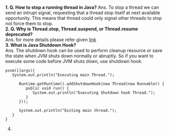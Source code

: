 **1. Q. How to stop a running thread in Java?**
   Ans. To stop a thread we can send an intrupt signal, requesting that a thread stop itself at next available opportunity. This means that thread could only signal other threads to stop not force them to stop. <br/>
**2. Q. Why is Thread.stop, Thread.suspend, or Thread.resume deprecated?**<br/>
   Ans. for more details please refer given [link](https://docs.oracle.com/en/java/javase/17/docs/api/java.base/java/lang/doc-files/threadPrimitiveDeprecation.html)<br/>
**3. What is Java Shutdown Hook?**<br/>
   Ans. The shutdown hook can be used to perform cleanup resource or save the state when JVM shuts down normally or abruptly. So if you want to execute some code before JVM shuts down, use shutdown hook.<br/>
   ```
   psvm([]args){
      System.out.println("Executing main Thread.");

         Runtime.getRuntime().addShutdownHook(new Thread(new Runnable() {
            public void run() {
               System.out.println("Executing Shutdown hook Thread.");
            }
         }));

         System.out.println("Exiting main thread.");
      }
   }
   ```

4. 

